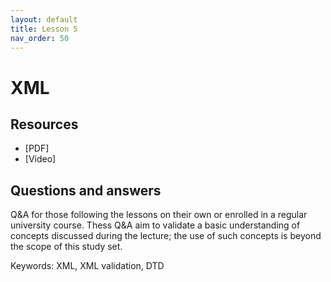 ```yaml
---
layout: default
title: Lesson 5
nav_order: 50
---
```


<link type="text/css" rel="stylesheet" href="../style/main.css" />
<script src="../javascript/util.js"></script>

# XML

<div id='bms_infobox'></div>

## Resources
* [PDF]
* [Video]

## Questions and answers

Q&A for those following the lessons on their own or enrolled in a regular university course. Thess Q&A aim to validate a basic understanding of concepts discussed during the lecture; the use of such concepts is beyond the scope of this study set. 

Keywords: XML, XML validation, DTD

<!---
<label class="bms_question" id="bmsqa1" onclick="toggle('bmsqa1')">+ Show</label>
What are the main specifications used in the Resource Description Framework as a standard model for data interchange on the web?
<div class='bms_answer' id='bmsqa1data' markdown='1'>
    RDF syntax (rdf), RDF Schema (rdfs) and XSD (xsd)
</div>
--->

<script  type="text/javascript">
    let info = { 
        "name": 'XML', 
        "keywords": ['XML', 'XML validation', 'DTD'], 
        "description": 'In this lesson we will discuss about data formats on the Web, particularly XML and its validation via DTDs.', 
        "teaches": ['Explaining how XML formatting is used to represent data, e.g., from sets or graphs'
            , 'Explaining the different elements of XML formatting'
            , 'Assembling data in XML formats and distinguishing different approaches' 
            , 'Judging the limitations of XML'
        ]
    }; 
    addMetadata(info);
    addInfoBox(info);
</script>
